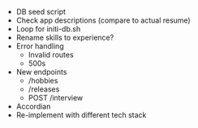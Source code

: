 - DB seed script
- Check app descriptions (compare to actual resume)
- Loop for initi-db.sh
- Rename skills to experience?
- Error handling
  - Invalid routes
  - 500s
- New endpoints
  - /hobbies
  - /releases
  - POST /interview
- Accordian
- Re-implement with different tech stack
